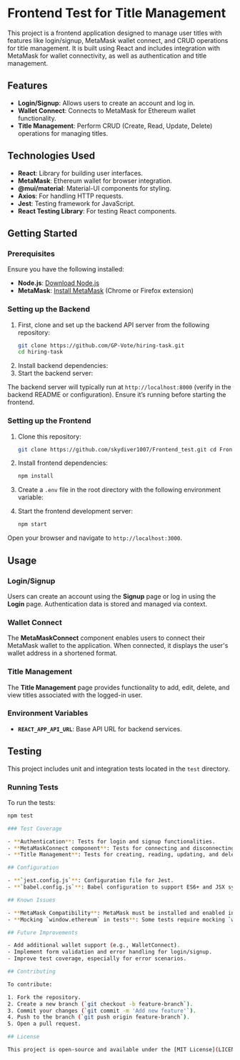# Frontend Test for Title Management

This project is a frontend application designed to manage user titles with features like login/signup, MetaMask wallet connect, and CRUD operations for title management. It is built using React and includes integration with MetaMask for wallet connectivity, as well as authentication and title management.

## Features

- **Login/Signup**: Allows users to create an account and log in.
- **Wallet Connect**: Connects to MetaMask for Ethereum wallet functionality.
- **Title Management**: Perform CRUD (Create, Read, Update, Delete) operations for managing titles.

## Technologies Used

- **React**: Library for building user interfaces.
- **MetaMask**: Ethereum wallet for browser integration.
- **@mui/material**: Material-UI components for styling.
- **Axios**: For handling HTTP requests.
- **Jest**: Testing framework for JavaScript.
- **React Testing Library**: For testing React components.

## Getting Started

### Prerequisites

Ensure you have the following installed:

- **Node.js**: [Download Node.js](https://nodejs.org/)
- **MetaMask**: [Install MetaMask](https://metamask.io/) (Chrome or Firefox extension)

### Setting up the Backend

1. First, clone and set up the backend API server from the following repository:
   ```bash
   git clone https://github.com/GP-Vote/hiring-task.git   
   cd hiring-task

3. Install backend dependencies:
4. Start the backend server:

The backend server will typically run at `http://localhost:8000` (verify in the backend README or configuration). Ensure it’s running before starting the frontend.

### Setting up the Frontend

1. Clone this repository:
   ```bash
   git clone https://github.com/skydiver1007/Frontend_test.git cd Frontend_test

3. Install frontend dependencies:
   ```bash
   npm install

5. Create a `.env` file in the root directory with the following environment variable:

6. Start the frontend development server:
   ```bash
   npm start

Open your browser and navigate to `http://localhost:3000`.

## Usage

### Login/Signup

Users can create an account using the **Signup** page or log in using the **Login** page. Authentication data is stored and managed via context.

### Wallet Connect

The **MetaMaskConnect** component enables users to connect their MetaMask wallet to the application. When connected, it displays the user's wallet address in a shortened format.

### Title Management

The **Title Management** page provides functionality to add, edit, delete, and view titles associated with the logged-in user.

### Environment Variables

- **`REACT_APP_API_URL`**: Base API URL for backend services.

## Testing

This project includes unit and integration tests located in the `test` directory.

### Running Tests

To run the tests:
```bash
npm test

### Test Coverage

- **Authentication**: Tests for login and signup functionalities.
- **MetaMaskConnect component**: Tests for connecting and disconnecting the wallet, and displaying the wallet address.
- **Title Management**: Tests for creating, reading, updating, and deleting titles.

## Configuration

- **`jest.config.js`**: Configuration file for Jest.
- **`babel.config.js`**: Babel configuration to support ES6+ and JSX syntax.

## Known Issues

- **MetaMask Compatibility**: MetaMask must be installed and enabled in the browser to use wallet-related features.
- **Mocking `window.ethereum` in tests**: Some tests require mocking `window.ethereum` to simulate MetaMask; ensure mocks are correctly configured.

## Future Improvements

- Add additional wallet support (e.g., WalletConnect).
- Implement form validation and error handling for login/signup.
- Improve test coverage, especially for error scenarios.

## Contributing

To contribute:

1. Fork the repository.
2. Create a new branch (`git checkout -b feature-branch`).
3. Commit your changes (`git commit -m 'Add new feature'`).
4. Push to the branch (`git push origin feature-branch`).
5. Open a pull request.

## License

This project is open-source and available under the [MIT License](LICENSE).
